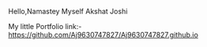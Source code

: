 Hello,Namastey Myself Akshat Joshi

My little Portfolio link:-https://github.com/Aj9630747827/Aj9630747827.github.io
